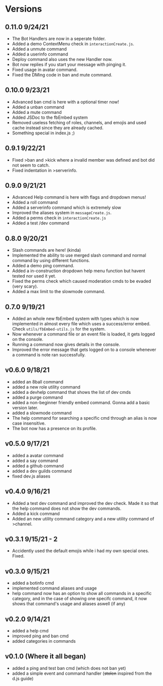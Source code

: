 # Versions

## 0.11.0 9/24/21
- The Bot Handlers are now in a seperate folder.
- Added a demo ContextMenu check in `interactionCreate.js`. 
- Added a unmute command
- Added a userinfo command
- Deploy command also uses the new Handler now.
- Bot now replies if you start your message with pinging it.
- Fixed usage in avatar command.
- Fixed the DMing code in ban and mute command.

## 0.10.0 9/23/21
- Advanced ban cmd is here with a optional timer now!
- Added a unban command
- Added a mute command
- Added JSDoc to the fbEmbed system
- Removed useless fetching of roles, channels, and emojis and used cache instead since they are already cached.
- Something special in index.js ;)

## 0.9.1 9/22/21
- Fixed >ban and >kick where a invalid member was defined and bot did not seem to catch.
- Fixed indentation in >serverinfo.

## 0.9.0 9/21/21
- Advanced Help command is here with flags and dropdown menus!
- Added a roll command
- Added a serverinfo command which is extremely slow
- Improved the aliases system in `messageCreate.js`.
- Added a perms check in `interactionCreate.js`
- Added a test /dev command

## 0.8.0 9/20/21
- Slash commands are here! (kinda)
- Implemented the ability to use merged slash command and normal command by using different functions.
- Added a demo ping command.
- Added a in-construction dropdown help menu function but havent tested nor used it yet.
- Fixed the perms check which caused moderation cmds to be evaded (very scary).
- Added a max limit to the slowmode command.

## 0.7.0 9/19/21
- Added an whole new fbEmbed system with types which is now implemented in almost every file which uses a success/error embed. Check `utils/fbEmbed-utils.js` for the system.
- Now whenever a command file or an event file is loaded, it gets logged on the console.
- Running a command now gives details in the console.
- Improved the error message that gets logged on to a console whenever a command is note ran successfully.

## v0.6.0 9/18/21
- added an 8ball command
- added a new role utility command
- added a devhelp command that shows the list of dev cmds
- added a purge command
- added a non-beginner friendly embed command. Gonna add a basic version later.
- added a slowmode command
- The help command for searching a specific cmd through an alias is now case insensitive.
- The bot now has a presence on its profile.

## v0.5.0 9/17/21
- added a avatar command
- added a say command
- added a github command
- added a dev guilds command
- fixed dev.js aliases

## v0.4.0 9/16/21
- Added a test dev command and improved the dev check. Made it so that the help command does not show the dev commands.
- Added a kick command
- Added an new utility command category and a new utility command of >channel.

## v0.3.1 9/15/21 - 2
- Accidently used the default emojis while i had my own special ones. Fixed.

## v0.3.0 9/15/21
- added a botinfo cmd
- implemented command aliases and usage
- help command now has an option to show all commands in a specific category, and in the case of showing one specifc command, it now shows that command's usage and aliases aswell (if any)

## v0.2.0 9/14/21
- added a help cmd
- improved ping and ban cmd
- added categories in commands

## v0.1.0 (Where it all began)
- added a ping and test ban cmd (which does not ban yet)
- added a simple event and command handler (~~stolen~~ inspired from the d.js guide)
